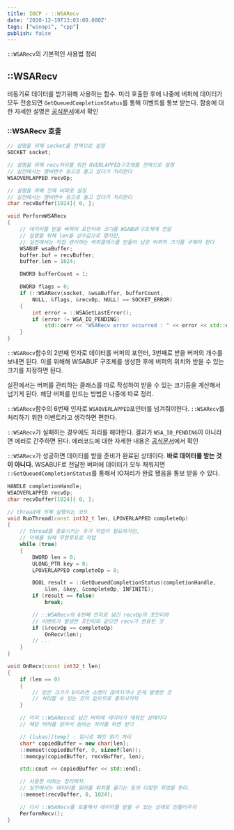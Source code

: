 ```yaml
---
title: IOCP - ::WSARecv
date: '2020-12-19T13:03:00.000Z'
tags: ["winapi", "cpp"]
publish: false
---
```


`::WSARecv`의 기본적인 사용법 정리
<!-- end -->

## ::WSARecv
비동기로 데이터를 받기위해 사용하는 함수. 미리 호출한 후에 나중에 버퍼에 데이터가 모두 전송되면 `GetQueuedCompletionStatus`를 통해 이벤트를 통보 받는다. 함숭에 대한 자세한 설명은 [공식문서](https://docs.microsoft.com/en-us/windows/win32/api/winsock2/nf-winsock2-wsarecv)에서 확인

### ::WSARecv 호출
```cpp
// 설명을 위해 socket을 전역으로 설정
SOCKET socket;

// 설명을 위해 recv처리를 위한 OVERLAPPED구조체를 전역으로 설정
// 실전에서는 멤버변수 등으로 들고 있다가 처리한다
WSAOVERLAPPED recvOp;

// 설명을 위해 전역 버퍼로 설정
// 실전에서는 멤버변수 등으로 들고 있다가 처리한다
char recvBuffer[1024]{ 0, };

void PerformWSARecv
{
    // 데이터를 받을 버퍼의 포인터와 크기를 WSABUF구조체에 전달
    // 설명을 위해 len을 상수값으로 했지만,
    // 실전에서는 직접 관리하는 버퍼클래스를 만들어 남은 버퍼의 크기를 구해야 한다
    WSABUF wsaBuffer;
    buffer.buf = recvBuffer;
    buffer.len = 1024;

    DWORD bufferCount = 1;

    DWORD flags = 0;
    if (::WSARecv(socket, &wsaBuffer, bufferCount,
        NULL, &flags, &recvOp, NULL) == SOCKET_ERROR)
    {
        int error = ::WSAGetLastError();
        if (error != WSA_IO_PENDING)
            std::cerr << "WSARecv error occurred : " << error << std::endl;
    }
}
```
`::WSARecv`함수의 2번째 인자로 데이터를 버퍼의 포인터, 3번째로 받을 버퍼의 개수를 보내면 된다. 이를 위해해 WSABUF 구조체를 생성한 후에 버퍼의 위치와 받을 수 있는 크기를 지정하면 된다.

실전에서는 버퍼를 관리하는 클래스를 따로 작성하여 받을 수 있는 크기등을 계산해서 넘기게 된다. 해당 버퍼를 만드는 방법은 나중에 따로 정리.

`::WSARecv`함수의 6번째 인자로 `WSAOVERLAPPED`포인터를 넘겨줘야한다. `::WSARecv`를 처리하기 위한 이벤트라고 생각하면 편한다.

`::WSARecv`가 실패하는 경우에도 처리를 해야한다. 결과가 `WSA_IO_PENDING`이 아니라면 에러로 간주하면 된다. 에러코드에 대한 자세한 내용은 [공식문서](https://docs.microsoft.com/en-us/windows/win32/winsock/windows-sockets-error-codes-2)에서 확인

`::WSARecv`가 성공하면 데이터를 받을 준비가 완료된 상태이다. **바로 데이터를 받는 것이 아니다.** WSABUF로 전달한 버퍼에 데이터가 모두 채워지면 `::GetQueuedCompletionStatus`를 통해서 IO처리가 완료 됐음을 통보 받을 수 있다.

```cpp
HANDLE completionHandle;
WSAOVERLAPPED recvOp;
char recvBuffer[1024]{ 0, };

// thread에 의해 실행되는 코드
void RunThread(const int32_t len, LPOVERLAPPED completeOp)
{
    // thread를 종료시키는 추가 작업이 필요하지만,
    // 이해를 위해 무한루프로 작업
    while (true)
    {
        DWORD len = 0;
        ULONG_PTR key = 0;
        LPOVERLAPPED completeOp = 0;

        BOOL result = ::GetQueuedCompletionStatus(completionHandle,
            &len, &key, &completeOp, INFINITE);
        if (result == false)
            break;

        // ::WSARecv의 6번째 인자로 넘긴 recvOp의 포인터와
        // 이벤트가 발생한 포인터와 같으면 recv가 완료된 것
        if (&recvOp == completeOp)
            OnRecv(len);
        // ...
    }
}

void OnRecv(const int32_t len)
{
    if (len == 0)
    {
        // 받은 크기가 0이라면 소켓이 끊어지거나 문제 발생한 것
        // 처리할 수 있는 것이 없으므로 중지시키자
    }

    // 이미 ::WSARecv로 넘긴 버퍼에 데이터가 채워진 상태이다
    // 해당 버퍼를 읽어서 원하는 처리를 하면 된다

    // [lukas][temp] : 임시로 패킷 읽기 처리
    char* copiedBuffer = new char[len];
    ::memset(copiedBuffer, 0, sizeof(len));
    ::memcpy(copiedBuffer, recvBuffer, len);

    std::cout << copiedBuffer << std::endl;

    // 사용한 버퍼는 정리하자.
    // 실전에서는 데이터를 읽어올 위치를 옮기는 등의 다양한 작업을 한다.
    ::memset(recvBuffer, 0, 1024);

    // 다시 ::WSARecv를 호출해서 데이터를 받을 수 있는 상태로 만들어주자
    PerformRecv();
}
```


